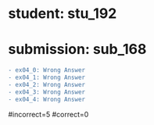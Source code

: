 # student: stu_192
# submission: sub_168

```diff
- ex04_0: Wrong Answer
- ex04_1: Wrong Answer
- ex04_2: Wrong Answer
- ex04_3: Wrong Answer
- ex04_4: Wrong Answer
```
#incorrect=5
#correct=0
